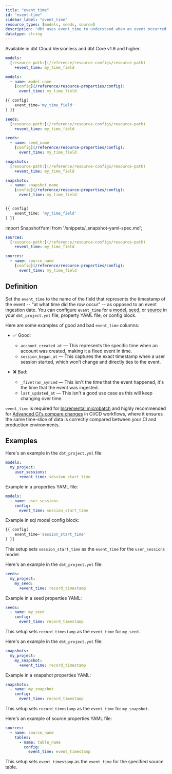 ```yaml
---
title: "event_time"
id: "event-time"
sidebar_label: "event_time"
resource_types: [models, seeds, source]
description: "dbt uses event_time to understand when an event occurred. When defined, event_time enables microbatch incremental models and more refined comparison of datasets during Advanced CI."
datatype: string
---
```


Available in dbt Cloud Versionless and dbt Core v1.9 and higher.

<Tabs>
<TabItem value="model" label="Models">

<File name='dbt_project.yml'>

```yml
models:
  [resource-path:](/reference/resource-configs/resource-path)
    +event_time: my_time_field
```
</File>


<File name='models/properties.yml'>

```yml
models:
  - name: model_name
    [config](/reference/resource-properties/config):
      event_time: my_time_field
```
</File>

<File name="models/modelname.sql">

```sql
{{ config(
    event_time='my_time_field'
) }}
```

</File>

</TabItem>

<TabItem value="seeds" label="Seeds">

<File name='dbt_project.yml'>

```yml
seeds:
  [resource-path:](/reference/resource-configs/resource-path)
    +event_time: my_time_field
```
</File>

<File name='seeds/properties.yml'>

```yml
seeds:
  - name: seed_name
    [config](/reference/resource-properties/config):
      event_time: my_time_field
```

</File>
</TabItem>

<TabItem value="snapshot" label="Snapshots">

<File name='dbt_project.yml'>

```yml
snapshots:
  [resource-path:](/reference/resource-configs/resource-path)
    +event_time: my_time_field
```
</File>

<VersionBlock firstVersion="1.9">
<File name='snapshots/properties.yml'>

```yml
snapshots:
  - name: snapshot_name
    [config](/reference/resource-properties/config):
      event_time: my_time_field
```
</File>
</VersionBlock>

<VersionBlock lastVersion="1.8">

<File name="models/modlename.sql">

```sql

{{ config(
    event_time: 'my_time_field'
) }}
```

</File>


import SnapshotYaml from '/snippets/_snapshot-yaml-spec.md';

<SnapshotYaml/>
</VersionBlock>



</TabItem>

<TabItem value="sources" label="Sources">

<File name='dbt_project.yml'>

```yml
sources:
  [resource-path:](/reference/resource-configs/resource-path)
    +event_time: my_time_field
```
</File>

<File name='models/properties.yml'>

```yml
sources:
  - name: source_name
    [config](/reference/resource-properties/config):
      event_time: my_time_field
```

</File>
</TabItem>
</Tabs>

## Definition

Set the `event_time` to the name of the field that represents the timestamp of the event -- "at what time did the row occur" -- as opposed to an event ingestion date.  You can configure `event_time` for a [model](/docs/build/models), [seed](/docs/build/seeds), or [source](/docs/build/sources) in your `dbt_project.yml` file, property YAML file, or config block. 

Here are some examples of good and bad `event_time` columns:

- ✅ Good:
  - `account_created_at` &mdash; This represents the specific time when an account was created, making it a fixed event in time.
  - `session_began_at` &mdash; This captures the exact timestamp when a user session started, which won’t change and directly ties to the event.

- ❌ Bad:

  - `_fivetran_synced` &mdash; This isn't the time that the event happened, it's the time that the event was ingested.
  - `last_updated_at` &mdash; This isn't a good use case as this will keep changing over time. 

`event_time` is required for [Incremental microbatch](/docs/build/incremental-microbatch) and highly recommended for [Advanced CI's compare changes](/docs/deploy/advanced-ci#optimizing-comparisons) in CI/CD workflows, where it ensures the same time-slice of data is correctly compared between your CI and production environments.

## Examples

<Tabs> 

<TabItem value="model" label="Models">

Here's an example in the `dbt_project.yml` file:

<File name='dbt_project.yml'>

```yml
models:
  my_project:
    user_sessions:
      +event_time: session_start_time
```
</File>

Example in a properties YAML file:

<File name='models/properties.yml'>

```yml
models:
  - name: user_sessions
    config:
      event_time: session_start_time
```

</File>

Example in sql model config block:

<File name="models/user_sessions.sql">

```sql
{{ config(
    event_time='session_start_time'
) }}
```

</File> 

This setup sets `session_start_time` as the `event_time` for the `user_sessions` model.
</TabItem> 

<TabItem value="seeds" label="Seeds">

Here's an example in the `dbt_project.yml` file:

<File name='dbt_project.yml'>

```yml
seeds:
  my_project:
    my_seed:
      +event_time: record_timestamp
```

</File>

Example in a seed properties YAML:

<File name='seeds/properties.yml'>

```yml
seeds:
  - name: my_seed
    config:
      event_time: record_timestamp
```
</File>

This setup sets `record_timestamp` as the `event_time` for `my_seed`. 

</TabItem> 

<TabItem value="snapshot" label="Snapshots">

Here's an example in the `dbt_project.yml` file:

<File name='dbt_project.yml'>

```yml
snapshots:
  my_project:
    my_snapshot:
      +event_time: record_timestamp
```

</File>

Example in a snapshot properties YAML:

<File name='my_project/properties.yml'>

```yml
snapshots:
  - name: my_snapshot
    config:
      event_time: record_timestamp
```
</File>

This setup sets `record_timestamp` as the `event_time` for `my_snapshot`. 

</TabItem> 

<TabItem value="sources" label="Sources">

Here's an example of source properties YAML file:

<File name='models/properties.yml'>

```yml
sources:
  - name: source_name
    tables:
      - name: table_name
        config:
          event_time: event_timestamp
```
</File>

This setup sets `event_timestamp` as the `event_time` for the specified source table.

</TabItem> 
</Tabs>
